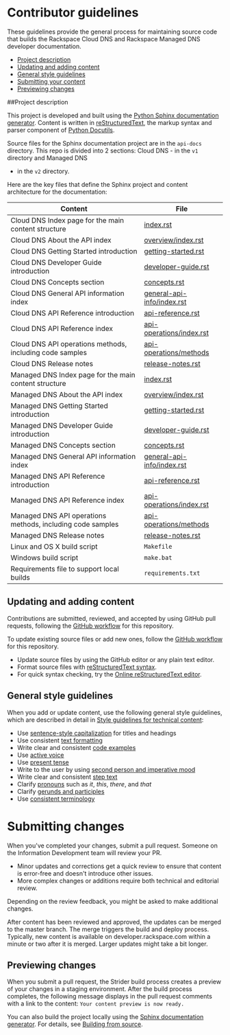 # Contributor guidelines

These guidelines provide the general process for maintaining source code that builds the 
Rackspace Cloud DNS and Rackspace Managed DNS developer documentation. 

- [Project description](#project-description)
- [Updating and adding content](#updating-and-adding-content)
- [General style guidelines](#general-style-guidelines)
- [Submitting your content](#submitting-changes)
- [Previewing changes](#previewing-changes)

##Project description
<!-- Provide as little or as much information about architecture as needed to help 
contributors figure out which file to update.-->

This project is developed and built using the [Python Sphinx documentation generator](http://sphinx-doc.org/). 
Content is written in [reStructuredText](http://sphinx-doc.org/rest.html), the markup syntax and parser 
component of [Python Docutils](http://docutils.sourceforge.net/index.html).

Source files for the Sphinx documentation project are in the ``api-docs`` directory. This 
repo is divided into 2 sections:  Cloud DNS - in the ``v1`` directory and Managed DNS 
- in the ``v2`` directory. 

Here are the key files that define the Sphinx project 
and content architecture for the documentation: 

Content | File
--- | ---
|Cloud DNS Index page for the main content structure| [index.rst](https://github.com/rackerlabs/docs-cloud-dns/blob/master/api-docs/v1/index.rst)
|Cloud DNS About the API index| [overview/index.rst](https://github.com/rackerlabs/docs-cloud-dns/blob/master/api-docs/v1/overview/index.rst)
|Cloud DNS Getting Started introduction| [getting-started.rst](https://github.com/rackerlabs/docs-cloud-dns/blob/master/api-docs/v1/getting-started.rst)
|Cloud DNS Developer Guide introduction|[developer-guide.rst](https://github.com/rackerlabs/docs-cloud-dns/blob/master/api-docs/v1/developer-guide.rst)
|Cloud DNS Concepts section| [concepts.rst](https://github.com/rackerlabs/docs-cloud-dns//blob/master/api-docs/v1/concepts.rst)
|Cloud DNS General API information index|[general-api-info/index.rst](https://github.com/rackerlabs/docs-cloud-dns/blob/master/api-docs/v1/general-api/index.rst)
|Cloud DNS API Reference introduction|[api-reference.rst](https://github.com/rackerlabs/docs-cloud-dns/blob/master/api-docs/v1/api-reference.rst)
|Cloud DNS API Reference index|[api-operations/index.rst](https://github.com/rackerlabs/docs-cloud-dns/blob/master/api-docs/v1/api-operations/index.rst)
|Cloud DNS API operations methods, including code samples|[api-operations/methods](https://github.com/rackerlabs/docs-cloud-dns/tree/master/api-docs/v1/api-operations/methods) 
|Cloud DNS Release notes|[release-notes.rst](https://github.com/rackerlabs/docs-cloud-dns/blob/master/api-docs/v1/release-notes.rst)
|Managed DNS Index page for the main content structure| [index.rst](https://github.com/rackerlabs/docs-cloud-dns/blob/master/api-docs/v2/index.rst)
|Managed DNS About the API index| [overview/index.rst](https://github.com/rackerlabs/docs-cloud-dns/blob/master/api-docs/v2/overview/index.rst)
|Managed DNS Getting Started introduction| [getting-started.rst](https://github.com/rackerlabs/docs-cloud-dns/blob/master/api-docs/v2/getting-started.rst)
|Managed DNS Developer Guide introduction|[developer-guide.rst](https://github.com/rackerlabs/docs-cloud-dns/blob/master/api-docs/v2/developer-guide.rst)
|Managed DNS Concepts section| [concepts.rst](https://github.com/rackerlabs/docs-cloud-dns//blob/master/api-docs/v2/concepts.rst)
|Managed DNS General API information index|[general-api-info/index.rst](https://github.com/rackerlabs/docs-cloud-dns/blob/master/api-docs/v2/general-api/index.rst)
|Managed DNS API Reference introduction|[api-reference.rst](https://github.com/rackerlabs/docs-cloud-dns/blob/master/api-docs/v2/api-reference.rst)
|Managed DNS API Reference index|[api-operations/index.rst](https://github.com/rackerlabs/docs-cloud-dns/blob/master/api-docs/v2/api-operations/index.rst)
|Managed DNS API operations methods, including code samples|[api-operations/methods](https://github.com/rackerlabs/docs-cloud-dns/tree/master/api-docs/v2/api-operations/methods) 
|Managed DNS Release notes|[release-notes.rst](https://github.com/rackerlabs/docs-cloud-dns/blob/master/api-docs/v2/release-notes.rst)
|Linux and OS X build script|``Makefile``|
|Windows build script|``make.bat``|
|Requirements file to support local builds| ``requirements.txt`` 

## Updating and adding content

Contributions are submitted, reviewed, and accepted by using GitHub pull requests, following the 
[GitHub workflow](GITHUBING.md) for this repository. 

To update existing source files or add new ones, follow the [GitHub workflow](GITHUBING.md) 
for this repository.

* Update source files by using the GitHub editor or any plain text editor.
* Format source files with [reStructuredText syntax](http://www.sphinx-doc.org/en/stable/rest.html).  
* For quick syntax checking, try the 
[Online reStructuredText editor](http://rst.ninjs.org/). 

## General style guidelines

When you add or update content, use the following general style guidelines, which are 
described in detail in [Style guidelines for technical content](https://github.com/rackerlabs/docs-rackspace/tree/master/style-guide):

- Use [sentence-style capitalization](https://github.com/rackerlabs/docs-rackspace/blob/master/style-guide/a-l-style-guidelines.md#cap-sentence-style) for titles and headings
- Use consistent [text formatting](https://github.com/rackerlabs/docs-rackspace/blob/master/style-guide/m-z-style-guidelines.md#text-formatting)
- Write clear and consistent [code examples](https://github.com/rackerlabs/docs-rackspace/blob/master/style-guide/a-l-style-guidelines.md#code-examples)
- Use [active voice](https://github.com/rackerlabs/docs-rackspace/blob/master/style-guide/basic-writing-guidelines.md#use-active-voice)
- Use [present tense](https://github.com/rackerlabs/docs-rackspace/blob/master/style-guide/basic-writing-guidelines.md#use-present-tense)
- Write to the user by using [second person and imperative mood](https://github.com/rackerlabs/docs-rackspace/blob/master/style-guide/basic-writing-guidelines.md#write-to-user)
- Write clear and consistent [step text](https://github.com/rackerlabs/docs-rackspace/blob/master/style-guide/m-z-style-guidelines.md#tasks-steps)
- Clarify [pronouns](https://github.com/rackerlabs/docs-rackspace/blob/master/style-guide/basic-writing-guidelines.md#clarify-pronouns) such as *it*, *this*, *there*, and *that*
- Clarify [gerunds and participles](https://github.com/rackerlabs/docs-rackspace/blob/master/style-guide/basic-writing-guidelines.md#clarify-gerunds-and-participles)
- Use [consistent terminology](https://github.com/rackerlabs/docs-rackspace/blob/master/style-guide/basic-writing-guidelines.md#use-consistent-terminology)

<!-- Adding build from source guidelines until we can provide a link to automated gh-pages 
output, or to the staging URL that Ash is working on. --> 

# Submitting changes

When you've completed your changes, submit a pull request. Someone on the Information Development team 
will review your PR.
- Minor updates and corrections get a quick review to ensure that content is error-free and doesn't introduce 
  other issues.
- More complex changes or additions require both technical and editorial review. 

Depending on the review feedback, you might be asked to make additional changes. 

After content has been reviewed and approved, the updates can be merged to the master branch. The merge 
triggers the build and deploy process. Typically, new content is available on developer.rackspace.com within a 
minute or two after it is merged. Larger updates might take a bit longer.

## Previewing changes

When you submit a pull request, the Strider build process creates a preview of your changes in a staging 
environment. After the build process completes, the following message displays in the pull request comments 
with a link to the content: ``Your content preview is now ready.``

You can also build the project locally using the [Sphinx documentation generator](http://sphinx-doc.org/). 
For details, see 
[Building from source](https://github.com/rackerlabs/docs-rackspace/blob/master/doc/tools/build-from-source.rst).
